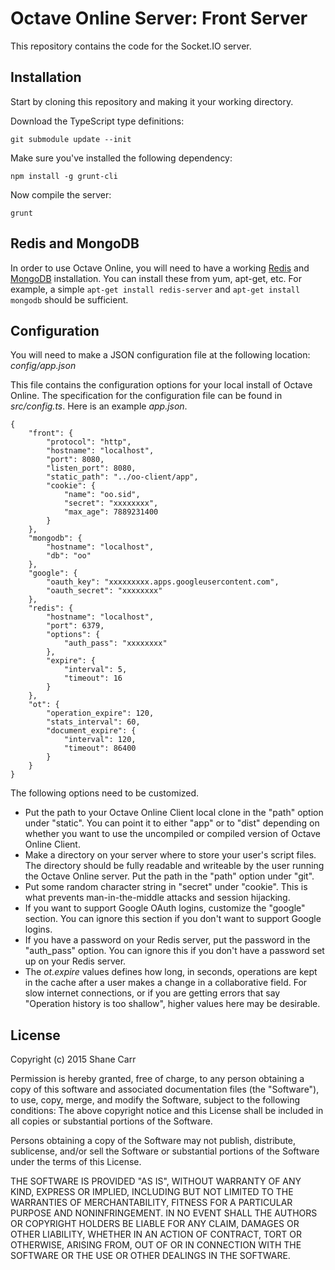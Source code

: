 Octave Online Server: Front Server
==================================

This repository contains the code for the Socket.IO server.

## Installation

Start by cloning this repository and making it your working directory.

Download the TypeScript type definitions:

	git submodule update --init

Make sure you've installed the following dependency:

	npm install -g grunt-cli

Now compile the server:

	grunt

## Redis and MongoDB

In order to use Octave Online, you will need to have a working [Redis](http://redis.io/) and [MongoDB](http://www.mongodb.org/) installation.  You can install these from yum, apt-get, etc.  For example, a simple `apt-get install redis-server` and `apt-get install mongodb` should be sufficient.

## Configuration

You will need to make a JSON configuration file at the following location: *config/app.json*

This file contains the configuration options for your local install of Octave Online.  The specification for the configuration file can be found in *src/config.ts*.  Here is an example *app.json*.

	{
		"front": {
			"protocol": "http",
			"hostname": "localhost",
			"port": 8080,
			"listen_port": 8080,
			"static_path": "../oo-client/app",
			"cookie": {
				"name": "oo.sid",
				"secret": "xxxxxxxx",
				"max_age": 7889231400
			}
		},
		"mongodb": {
			"hostname": "localhost",
			"db": "oo"
		},
		"google": {
			"oauth_key": "xxxxxxxxx.apps.googleusercontent.com",
			"oauth_secret": "xxxxxxxx"
		},
		"redis": {
			"hostname": "localhost",
			"port": 6379,
			"options": {
				"auth_pass": "xxxxxxxx"
			},
			"expire": {
				"interval": 5,
				"timeout": 16
			}
		},
		"ot": {
			"operation_expire": 120,
			"stats_interval": 60,
			"document_expire": {
				"interval": 120,
				"timeout": 86400
			}
		}
	}

The following options need to be customized.

 - Put the path to your Octave Online Client local clone in the "path" option under "static".  You can point it to either "app" or to "dist" depending on whether you want to use the uncompiled or compiled version of Octave Online Client.
 - Make a directory on your server where to store your user's script files.  The directory should be fully readable and writeable by the user running the Octave Online server.  Put the path in the "path" option under "git".
 - Put some random character string in "secret" under "cookie".  This is what prevents man-in-the-middle attacks and session hijacking.
 - If you want to support Google OAuth logins, customize the "google" section.  You can ignore this section if you don't want to support Google logins.
 - If you have a password on your Redis server, put the password in the "auth_pass" option.  You can ignore this if you don't have a password set up on your Redis server.
 - The *ot.expire* values defines how long, in seconds, operations are kept in the cache after a user makes a change in a collaborative field.  For slow internet connections, or if you are getting errors that say "Operation history is too shallow", higher values here may be desirable.

## License

Copyright (c) 2015 Shane Carr

Permission is hereby granted, free of charge, to any person obtaining a copy of this software and associated documentation files (the "Software"), to use, copy, merge, and modify the Software, subject to the following conditions: The above copyright notice and this License shall be included in all copies or substantial portions of the Software.

Persons obtaining a copy of the Software may not publish, distribute, sublicense, and/or sell the Software or substantial portions of the Software under the terms of this License.

THE SOFTWARE IS PROVIDED "AS IS", WITHOUT WARRANTY OF ANY KIND, EXPRESS OR IMPLIED, INCLUDING BUT NOT LIMITED TO THE WARRANTIES OF MERCHANTABILITY, FITNESS FOR A PARTICULAR PURPOSE AND NONINFRINGEMENT. IN NO EVENT SHALL THE AUTHORS OR COPYRIGHT HOLDERS BE LIABLE FOR ANY CLAIM, DAMAGES OR OTHER LIABILITY, WHETHER IN AN ACTION OF CONTRACT, TORT OR OTHERWISE, ARISING FROM, OUT OF OR IN CONNECTION WITH THE SOFTWARE OR THE USE OR OTHER DEALINGS IN THE SOFTWARE.
